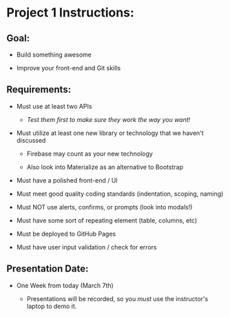 
# Project 1 Instructions:

## Goal:
  
  * Build something awesome

  * Improve your front-end and Git skills

## Requirements:

  * Must use at least two APIs

    * _Test them first to make sure they work the way you want!_

  * Must utilize at least one new library or technology that we haven't discussed

    * Firebase may count as your new technology

    * Also look into Materialize as an alternative to Bootstrap

  * Must have a polished front-end / UI

  * Must meet good quality coding standards (indentation, scoping, naming)

  * Must NOT use alerts, confirms, or prompts (look into modals!)

  * Must have some sort of repeating element (table, columns, etc)

  * Must be deployed to GitHub Pages

  * Must have user input validation / check for errors

## Presentation Date:

  * One Week from today (March 7th)

    * Presentations will be recorded, so you _must_ use the instructor's laptop to demo it.